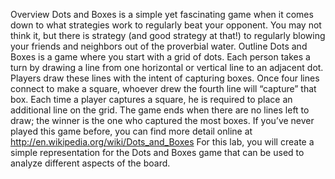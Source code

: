 Overview
Dots and Boxes is a simple yet fascinating game when it comes down to what strategies work to regularly beat your opponent.  You may not think it, but there is strategy (and good strategy at that!) to regularly blowing your friends and neighbors out of the proverbial water.
Outline
Dots and Boxes is a game where you start with a grid of dots.  Each person takes a turn by drawing a line from one horizontal or vertical line to an adjacent dot.  Players draw these lines with the intent of capturing boxes.  Once four lines connect to make a square, whoever drew the fourth line will “capture” that box.  Each time a player captures a square, he is required to place an additional line on the grid.  The game ends when there are no lines left to draw; the winner is the one who captured the most boxes.
If you’ve never played this game before, you can find more detail online at http://en.wikipedia.org/wiki/Dots_and_Boxes 
For this lab, you will create a simple representation for the Dots and Boxes game that can be used to analyze different aspects of the board.
